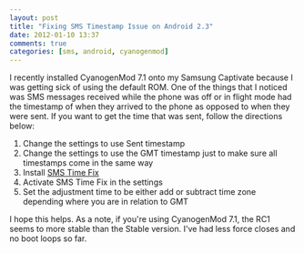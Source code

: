 ```yaml
---
layout: post
title: "Fixing SMS Timestamp Issue on Android 2.3"
date: 2012-01-10 13:37
comments: true
categories: [sms, android, cyanogenmod]
---
```


I recently installed CyanogenMod 7.1 onto my Samsung Captivate because I was
getting sick of using the default ROM. One of the things that I noticed was SMS
messages received while the phone was off or in flight mode had the timestamp of
when they arrived to the phone as opposed to when they were sent. If you want to
get the time that was sent, follow the directions below:

1. Change the settings to use Sent timestamp
2. Change the settings to use the GMT timestamp just to make sure all timestamps
  come in the same way
3. Install [SMS Time Fix](https://market.android.com/details?id=com.mattprecious.smsfix&hl=en)
4. Activate SMS Time Fix in the settings
5. Set the adjustment time to be either add or subtract time zone depending where
  you are in relation to GMT
  
I hope this helps. As a note, if you're using CyanogenMod 7.1, the RC1 seems to
more stable than the Stable version. I've had less force closes and no boot loops
so far.

